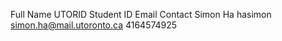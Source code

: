 Full Name           UTORID        Student ID Email                      Contact
Simon Ha            hasimon       simon.ha@mail.utoronto.ca             4164574925
